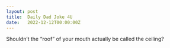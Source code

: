 ```yaml
---
layout: post
title:  Daily Dad Joke 4U
date:   2022-12-12T00:00:00Z
---
```

Shouldn’t the “roof” of your mouth actually be called the ceiling?
